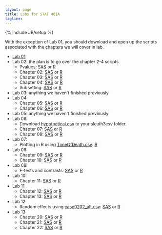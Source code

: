 ```yaml
---
layout: page
title: Labs for STAT 401A
tagline: 
---
```

{% include JB/setup %}

With the exception of Lab 01, you should download and open up the scripts associated with the chapters we will cover in lab.  

- [Lab 01]({{BASE_PATH}}/lab/lab01.html)
- Lab 02: the plan is to go over the chapter 2-4 scripts 
  - Pvalues: [SAS]({{BASE_PATH}}/lab/pvalues.sas) or [R]({{BASE_PATH}}/lab/pvalues.R)
  - Chapter 02: [SAS]({{BASE_PATH}}/lab/ch02.sas) or [R]({{BASE_PATH}}/lab/ch02.R)
  - Chapter 03: [SAS]({{BASE_PATH}}/lab/ch03.sas) or [R]({{BASE_PATH}}/lab/ch03.R)
  - Chapter 04: [SAS]({{BASE_PATH}}/lab/ch04.sas) or [R]({{BASE_PATH}}/lab/ch04.R)
  - Subsetting: [SAS]({{BASE_PATH}}/lab/subset.sas) or [R]({{BASE_PATH}}/lab/subset.R)
- Lab 03: anything we haven't finished previously
- Lab 04: 
  - Chapter 05: [SAS]({{BASE_PATH}}/lab/ch05.sas) or [R]({{BASE_PATH}}/lab/ch05.R)
  - Chapter 06: [SAS]({{BASE_PATH}}/lab/ch06.sas) or [R]({{BASE_PATH}}/lab/ch06.R)
- Lab 05: anything we haven't finished previously
- Lab 06:
  - Download [hypothetical.csv]({{BASE_PATH}}/lab/hypothetical.csv) to your sleuth3csv folder.
  - Chapter 07: [SAS]({{BASE_PATH}}/lab/ch07.sas) or [R]({{BASE_PATH}}/lab/ch07.R)
  - Chapter 08: [SAS]({{BASE_PATH}}/lab/ch08.sas) or [R]({{BASE_PATH}}/lab/ch08.R)
- Lab 07:
  - Plotting in R using [TimeOfDeath.csv]({{BASE_PATH}}/lab/TimeOfDeath.csv): [R]({{BASE_PATH}}/lab/plotting.R)
- Lab 08:
  - Chapter 09: [SAS]({{BASE_PATH}}/lab/ch09.sas) or [R]({{BASE_PATH}}/lab/ch09.R) 
  - Chapter 10: [SAS]({{BASE_PATH}}/lab/ch10.sas) or [R]({{BASE_PATH}}/lab/ch10.R) 
- Lab 09:
  - F-tests and contrasts: [SAS]({{BASE_PATH}}/lab/ftests.sas) or [R]({{BASE_PATH}}/lab/ftests.R) 
- Lab 10:
  - Chapter 11: [SAS]({{BASE_PATH}}/lab/ch11.sas) or [R]({{BASE_PATH}}/lab/ch11.R) 
- Lab 11
  - Chapter 12: [SAS]({{BASE_PATH}}/lab/ch12.sas) or [R]({{BASE_PATH}}/lab/ch12.R) 
  - Chapter 13: [SAS]({{BASE_PATH}}/lab/ch13.sas) or [R]({{BASE_PATH}}/lab/ch13.R) 
- Lab 12
  - Random effects using [case0202_alt.csv]({{BASE_PATH}}/lab/case0202_alt.csv): [SAS]({{BASE_PATH}}/lab/random.sas) or [R]({{BASE_PATH}}/lab/random.R)
- Lab 13
  - Chapter 20: [SAS]({{BASE_PATH}}/lab/ch20.sas) or [R]({{BASE_PATH}}/lab/ch20.R) 
  - Chapter 21: [SAS]({{BASE_PATH}}/lab/ch21.sas) or [R]({{BASE_PATH}}/lab/ch21.R) 
  - Chapter 22: [SAS]({{BASE_PATH}}/lab/ch22.sas) or [R]({{BASE_PATH}}/lab/ch22.R) 





